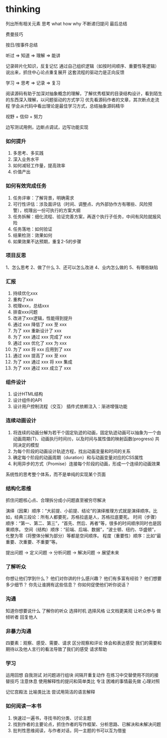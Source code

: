 # thinking

列出所有相关元素 思考 what how why 不断递归提问 最后总结

费曼技巧

按日/按事件总结

听过 => 知道 => 理解 => 能讲

记录碎片化知识，反复记忆 通过自己组织逻辑（如按时间顺序、重要性等逻辑） 说出来，抓住中心论点重复展开  这套流程的驱动力是正向反馈

学习 => 思考 => 记录 => 复习 

阅读源码有助于加深对抽象概念的理解，了解优秀框架的目录结构设计，看到陌生的东西深入理解，以问题驱动的方式学习
优先看源码作者的文章，其次断点走流程
学会从代码中看出理论是最佳学习方式，总结抽象源码精华

视野 + 信仰 + 努力

边写测试用例，边断点调试，边写功能实现

### 如何提升

1. 多思考、多实践
2. 深入业务水平
3. 如何减轻工作量，提高效率
4. 价值产出

### 如何有效完成任务

1. 任务评审：了解背景，明确需求
2. 可行性评估：涉及面评估（时间、调整点、内外部协作方有哪些、风险预警），梳理出一份可执行的方案大纲
3. 任务拆解：细化流程、验证完善方案，再逐个执行子任务，中间有风险就报风险
4. 任务落地：如何验证
5. 结果检测：效果如何
6. 如果效果不达预期，重复2-5的步骤

### 项目反思
1、怎么思考
2、做了什么
3、还可以怎么改进
4、业内怎么做的
5、有哪些缺陷

### 汇报
 1. 持续优化xxx
 2. 重构了xxx
 3. 梳理xxx，总结xxx
 4. 排查xxx问题
 5. 改进了xxx逻辑，性能得到提升
 6. 通过 xxx 降低了 xxx 至 xxx
 7. 为了 xxx 重新设计了 xxx
 8. 为了 xxx 通过 xxx 完成了 xxx
 9. 通过 xxx 优化了 xxx 为 xxx
 10. 为了 xxx 将 xxx 应用到了 xxx
 11. 通过 xxx 提高了 xxx 至 xxx
 12. 为了 xxx 通过 xxx 将 xxx 集成
 13. 为了 xxx 通过 xxx 成立了 xxx

### 组件设计
1. 设计HTML结构
2. 设计组件的API
3. 设计用户控制流程（交互）
插件式依赖注入：渐进增强功能

### 连续动画设计
1. 将连续的动画分解为若干个固定轨迹的动画，固定轨迹动画可以抽象为一个由动画周期(T)、动画执行时间(t)，以及时间与属性值的映射函数(progress) 共同决定的模型
2. 为每个阶段的动画设计轨迹方程，找出动画变量和时间的关系
3. 确定每个阶段的动画周期（duration）和与动画变量对应的CSS属性
4. 利用异步的方式（Promise）连接每个阶段的动画，形成一个连续的动画效果

系统性的思考整个体系，而不是单纯的实现某个页面


### 结构化思维

抓住问题核心点、合理拆分成小问题直至被穷尽解决

演绎（因果）顺序：“大前提、小前提、结论”的演绎推理方式就是演绎顺序。比如，经典三段论：所有人都要死，苏格拉底是人，苏格拉底要死。
时间（步骤）顺序：“第一、第二、第三”，“首先、然后、再者”等，很多的时间顺序同时也是因果顺序。
空间（结构）顺序：“前端、后端、数据”，“波士顿、纽约、华盛顿”，化整为零（将整体分解为部分）等都是空间顺序。
程度（重要性）顺序：比如“最重要、次重要、不重要”等。

提出问题 -> 定义问题 -> 分析问题 -> 解决问题 -> 展望未来

### 了解听众
你想让他们学到什么？
他们对你讲的什么感兴趣？
他们有多富有经验？
他们想要多少细节？
你先让谁拥有这些信息？
你如何促使他们听你说话？

### 沟通
知道你想要说什么
了解你的听众
选择时机
选择风格
让文档更美观
让听众参与
做倾听者
回复他人

### 非暴力沟通
四要素：观察、感受、需要、请求
区分观察和评论
体会和表达感受
我们的需要和期待以及他人言行的看法导致了我们的感受
请求帮助

### 学习
运用回想
自我测试
对问题进行组块
间隔开重复动作
在练习中交替使用不同的接替技巧
注意休息
使用解释性的提问和简单类比
专注
困难的事情最先做
心理对照

记忆宫殿法
比喻类比法
尝试用简洁的语言解释

### 如何阅读一本书

1. 快速过一遍书，寻找书的分类、讨论主题
2. 找到作者的主要论点，抓住作者的写作框架、分析思路、已解决和未解决问题
3. 批判性思维阅读，与作者对话，同一主题的书可以互为借鉴
